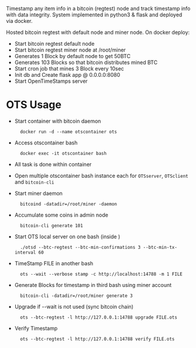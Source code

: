 Timestamp any item info in a bitcoin (regtest) node and track timestamp info with data integrity.
System implemented in python3 & flask and deployed via docker.

Hosted bitcoin regtest with default node and miner node.
On docker deploy:

- Start bitcoin regtest default node
- Start bitcoin regtest miner node at /root/miner
- Generates 1 Block by default node to get 50BTC
- Generates 103 Blocks so that bitcoin distributes mined BTC
- Start cron job that mines 3 Block every 10sec
- Init db and Create flask app @ 0.0.0.0:8080
- Start OpenTimeStamps server

# OTS Usage

- Start container with bitcoin daemon

        docker run -d --name otscontainer ots

- Access otscontainer bash

        docker exec -it otscontainer bash

- All task is done within container
- Open multiple otscontainer bash instance each for `OTSserver`, `OTSclient` and `bitcoin-cli`

- Start miner daemon

        bitcoind -datadir=/root/miner -daemon

- Accumulate some coins in admin node

        bitcoin-cli generate 101

- Start OTS local server on one bash (inside )
    
        ./otsd --btc-regtest --btc-min-confirmations 3 --btc-min-tx-interval 60

- TimeStamp FILE in another bash
    
        ots --wait --verbose stamp -c http://localhost:14788 -m 1 FILE

- Generate Blocks for timestamp in third bash using miner account
    
        bitcoin-cli -datadir=/root/miner generate 3

- Upgrade if --wait is not used (sync bitcoin chain)
    
        ots --btc-regtest -l http://127.0.0.1:14788 upgrade FILE.ots 

- Verify Timestamp
    
        ots --btc-regtest -l http://127.0.0.1:14788 verify FILE.ots
